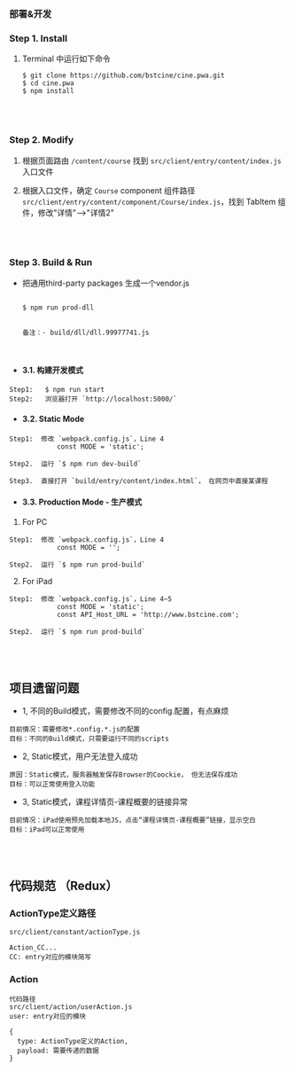 ### 部署&开发

### Step 1. Install

1. Terminal 中运行如下命令

	```shell
	$ git clone https://github.com/bstcine/cine.pwa.git
	$ cd cine.pwa
	$ npm install

	```

<br>
<br>

### Step 2. Modify

1. 根据页面路由 `/content/course` 找到 `src/client/entry/content/index.js` 入口文件

2. 根据入口文件，确定 `Course` component 组件路径 `src/client/entry/content/component/Course/index.js`，找到 TabItem 组件，修改"详情"-->"详情2"

<br>
<br>

### Step 3. Build & Run
- 把通用third-party packages 生成一个vendor.js
    ```shell

    $ npm run prod-dll


    备注：- build/dll/dll.99977741.js
    ```

<br>

- #### 3.1. 构建开发模式
```shell
Step1:   $ npm run start
Step2:   浏览器打开 `http://localhost:5000/`
```

- #### 3.2. Static Mode
```shell
Step1:  修改 `webpack.config.js`，Line 4
            const MODE = 'static';

Step2.  运行 `$ npm run dev-build`

Step3.  直接打开 `build/entry/content/index.html`， 在网页中直接某课程
```

- #### 3.3. Production Mode - 生产模式

1. For PC
```shell
Step1:  修改 `webpack.config.js`，Line 4
            const MODE = '';

Step2.  运行 `$ npm run prod-build`
```

2. For iPad
```shell
Step1:  修改 `webpack.config.js`，Line 4~5
            const MODE = 'static';
            const API_Host_URL = 'http://www.bstcine.com';

Step2.  运行 `$ npm run prod-build`
```

<br>
<br>

## 项目遗留问题
- 1, 不同的Build模式，需要修改不同的config.配置，有点麻烦
```
目前情况：需要修改*.config.*.js的配置
目标：不同的Build模式，只需要运行不同的scripts
```
- 2, Static模式，用户无法登入成功
```
原因：Static模式，服务器触发保存Browser的Coockie， 但无法保存成功
目标：可以正常使用登入功能
```
- 3, Static模式，课程详情页-课程概要的链接异常
```
目前情况：iPad使用预先加载本地JS，点击“课程详情页-课程概要”链接，显示空白
目标：iPad可以正常使用
```

<br>
<br>

## 代码规范 （Redux）
### ActionType定义路径
```
src/client/constant/actionType.js

Action_CC...
CC: entry对应的模块简写
```

### Action
```
代码路径
src/client/action/userAction.js
user: entry对应的模块

{
  type: ActionType定义的Action,
  payload: 需要传递的数据
}
```

